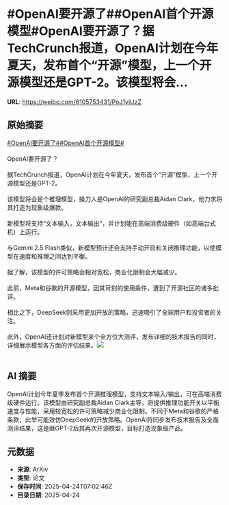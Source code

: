 # #OpenAI要开源了##OpenAI首个开源模型#OpenAI要开源了？据TechCrunch报道，OpenAI计划在今年夏天，发布首个“开源”模型，上一个开源模型还是GPT-2。该模型将会...

**URL**: https://weibo.com/6105753431/PoJ1yjUzZ

## 原始摘要

<a href="https://m.weibo.cn/search?containerid=231522type%3D1%26t%3D10%26q%3D%23OpenAI%E8%A6%81%E5%BC%80%E6%BA%90%E4%BA%86%23&amp;extparam=%23OpenAI%E8%A6%81%E5%BC%80%E6%BA%90%E4%BA%86%23" data-hide=""><span class="surl-text">#OpenAI要开源了#</span></a><a href="https://m.weibo.cn/search?containerid=231522type%3D1%26t%3D10%26q%3D%23OpenAI%E9%A6%96%E4%B8%AA%E5%BC%80%E6%BA%90%E6%A8%A1%E5%9E%8B%23&amp;extparam=%23OpenAI%E9%A6%96%E4%B8%AA%E5%BC%80%E6%BA%90%E6%A8%A1%E5%9E%8B%23" data-hide=""><span class="surl-text">#OpenAI首个开源模型#</span></a><br><br>OpenAI要开源了？<br><br>据TechCrunch报道，OpenAI计划在今年夏天，发布首个“开源”模型，上一个开源模型还是GPT-2。<br><br>该模型将会是个推理模型，操刀人是OpenAI的研究副总裁Aidan Clark，他力求将其打造为现象级爆款。<br><br>新模型将支持“文本输入，文本输出”，并计划能在高端消费级硬件（如高端台式机）上运行。<br><br>与Gemini 2.5 Flash类似，新模型预计还会支持手动开启和关闭推理功能，以使模型在速度和推理之间达到平衡。<br><br>据了解，该模型的许可策略会相对宽松，商业化限制会大幅减少。<br><br>此前，Meta和谷歌的开源模型，因其苛刻的使用条件，遭到了开源社区的诸多批评。<br><br>相比之下，DeepSeek则采用更加开放的策略，迅速吸引了全球用户和投资者的关注。 <br><br>此外，OpenAI还计划对新模型来个全方位大测评，发布详细的技术报告的同时，详细展示模型各方面的评估结果。<img style="" src="https://tvax1.sinaimg.cn/large/006Fd7o3gy1i0rr9i94cnj31kw11y7wh.jpg" referrerpolicy="no-referrer"><br><br>

## AI 摘要

OpenAI计划今年夏季发布首个开源推理模型，支持文本输入/输出，可在高端消费级硬件运行。该模型由研究副总裁Aidan Clark主导，将提供推理功能开关以平衡速度与性能，采用较宽松的许可策略减少商业化限制。不同于Meta和谷歌的严格条款，此举可能效仿DeepSeek的开放策略。OpenAI将同步发布技术报告及全面测评结果，这是继GPT-2后其再次开源模型，目标打造现象级产品。

## 元数据

- **来源**: ArXiv
- **类型**: 论文
- **保存时间**: 2025-04-24T07:02:46Z
- **目录日期**: 2025-04-24
